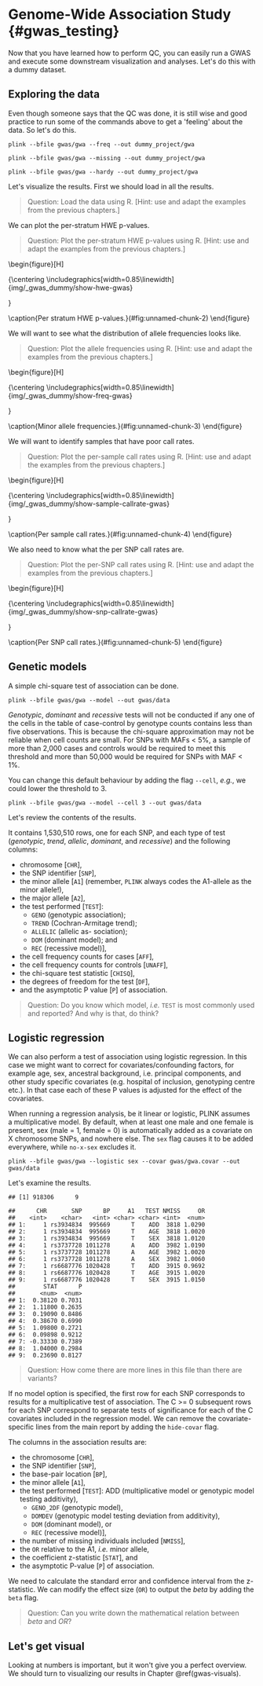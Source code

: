 # Genome-Wide Association Study {#gwas_testing}
<!-- ![](./img/_gwas/interactive_plot.png){width=70%} -->






Now that you have learned how to perform QC, you can easily run a GWAS and execute some downstream visualization and analyses. Let's do this with a dummy dataset.

## Exploring the data

Even though someone says that the QC was done, it is still wise and good practice to run some of the commands above to get a 'feeling' about the data. So let's do this.

```
plink --bfile gwas/gwa --freq --out dummy_project/gwa
```

```
plink --bfile gwas/gwa --missing --out dummy_project/gwa
```

```
plink --bfile gwas/gwa --hardy --out dummy_project/gwa
```

Let's visualize the results. First we should load in all the results.

> Question: Load the data using R. [Hint: use and adapt the examples from the previous chapters.]



We can plot the per-stratum HWE p-values.

> Question: Plot the per-stratum HWE p-values using R. [Hint: use and adapt the examples from the previous chapters.]



\begin{figure}[H]

{\centering \includegraphics[width=0.85\linewidth]{img/_gwas_dummy/show-hwe-gwas} 

}

\caption{Per stratum HWE p-values.}(\#fig:unnamed-chunk-2)
\end{figure}

We will want to see what the distribution of allele frequencies looks like. 

> Question: Plot the allele frequencies using R. [Hint: use and adapt the examples from the previous chapters.]



\begin{figure}[H]

{\centering \includegraphics[width=0.85\linewidth]{img/_gwas_dummy/show-freq-gwas} 

}

\caption{Minor allele frequencies.}(\#fig:unnamed-chunk-3)
\end{figure}

We will want to identify samples that have poor call rates.

> Question: Plot the per-sample call rates using R. [Hint: use and adapt the examples from the previous chapters.]



\begin{figure}[H]

{\centering \includegraphics[width=0.85\linewidth]{img/_gwas_dummy/show-sample-callrate-gwas} 

}

\caption{Per sample call rates.}(\#fig:unnamed-chunk-4)
\end{figure}

We also need to know what the per SNP call rates are.

> Question: Plot the per-SNP call rates using R. [Hint: use and adapt the examples from the previous chapters.]



\begin{figure}[H]

{\centering \includegraphics[width=0.85\linewidth]{img/_gwas_dummy/show-snp-callrate-gwas} 

}

\caption{Per SNP call rates.}(\#fig:unnamed-chunk-5)
\end{figure}


## Genetic models
A simple chi-square test of association can be done.

```
plink --bfile gwas/gwa --model --out gwas/data
```

_Genotypic_, _dominant_ and _recessive_ tests will not be conducted if any one of the cells in the table of case-control by genotype counts contains less than five observations. This is because the chi-square approximation may not be reliable when cell counts are small. For SNPs with MAFs < 5%, a sample of more than 2,000 cases and controls would be required to meet this threshold and more than 50,000 would be required for SNPs with MAF < 1%.

You can change this default behaviour by adding the flag `--cell`, _e.g._, we could lower the threshold to 3.

```
plink --bfile gwas/gwa --model --cell 3 --out gwas/data
```

Let's review the contents of the results.



It contains 1,530,510 rows, one for each SNP, and each type of test (_genotypic_, _trend_, _allelic_, _dominant_, and _recessive_) and the following columns:

- chromosome [`CHR`],
- the SNP identifier [`SNP`],
- the minor allele [`A1`] (remember, `PLINK` always codes the A1-allele as the minor allele!),
- the major allele [`A2`],
- the test performed [`TEST`]:
  - `GENO` (genotypic association);
  - `TREND` (Cochran-Armitage trend);
  - `ALLELIC` (allelic as- sociation);
  - `DOM` (dominant model); and
  - `REC` (recessive model)],
- the cell frequency counts for cases [`AFF`], 
- the cell frequency counts for controls [`UNAFF`],
- the chi-square test statistic [`CHISQ`],
- the degrees of freedom for the test [`DF`],
- and the asymptotic P value [`P`] of association.

> Question: Do you know which model, _i.e._ `TEST` is most commonly used and reported? And why is that, do think?

## Logistic regression
We can also perform a test of association using logistic regression. In this case we might want to correct for covariates/confounding factors, for example age, sex, ancestral background, i.e. principal components, and other study specific covariates (e.g. hospital of inclusion, genotyping centre etc.). In that case each of these P values is adjusted for the effect of the covariates.

When running a regression analysis, be it linear or logistic, PLINK assumes a multiplicative model. By default, when at least one male and one female is present, sex (male = 1, female = 0) is automatically added as a covariate on X chromosome SNPs, and nowhere else. The `sex` flag causes it to be added everywhere, while `no-x-sex` excludes it.

```
plink --bfile gwas/gwa --logistic sex --covar gwas/gwa.covar --out gwas/data
```

Let's examine the results.



```
## [1] 918306      9
```


```
##      CHR       SNP      BP     A1   TEST NMISS     OR
##    <int>    <char>   <int> <char> <char> <int>  <num>
## 1:     1 rs3934834  995669      T    ADD  3818 1.0290
## 2:     1 rs3934834  995669      T    AGE  3818 1.0020
## 3:     1 rs3934834  995669      T    SEX  3818 1.0120
## 4:     1 rs3737728 1011278      A    ADD  3982 1.0190
## 5:     1 rs3737728 1011278      A    AGE  3982 1.0020
## 6:     1 rs3737728 1011278      A    SEX  3982 1.0060
## 7:     1 rs6687776 1020428      T    ADD  3915 0.9692
## 8:     1 rs6687776 1020428      T    AGE  3915 1.0020
## 9:     1 rs6687776 1020428      T    SEX  3915 1.0150
##        STAT      P
##       <num>  <num>
## 1:  0.38120 0.7031
## 2:  1.11800 0.2635
## 3:  0.19090 0.8486
## 4:  0.38670 0.6990
## 5:  1.09800 0.2721
## 6:  0.09898 0.9212
## 7: -0.33330 0.7389
## 8:  1.04000 0.2984
## 9:  0.23690 0.8127
```

> Question: How come there are more lines in this file than there are variants?

If no model option is specified, the first row for each SNP corresponds to results for a multiplicative test of association. The C >= 0 subsequent rows for each SNP correspond to separate tests of significance for each of the C covariates included in the regression model. We can remove the covariate-specific lines from the main report by adding the `hide-covar` flag.

The columns in the association results are:

- the chromosome [`CHR`],
- the SNP identifier [`SNP`],
- the base-pair location [`BP`],
- the minor allele [`A1`],
- the test performed [`TEST`]: ADD (multiplicative model or genotypic model testing additivity),
  - `GENO_2DF` (genotypic model),
  - `DOMDEV` (genotypic model testing deviation from additivity),
  - `DOM` (dominant model), or
  - `REC` (recessive model)],
- the number of missing individuals included [`NMISS`],
- the `OR` relative to the A1, _i.e._ minor allele,
- the coefficient z-statistic [`STAT`], and
- the asymptotic P-value [`P`] of association.

We need to calculate the standard error and confidence interval from the z-statistic. We can modify the effect size (`OR`) to output the _beta_ by adding the `beta` flag.

> Question: Can you write down the mathematical relation between _beta_ and _OR_?

## Let's get visual

Looking at numbers is important, but it won't give you a perfect overview. We should turn to visualizing our results in Chapter \@ref(gwas-visuals).

<!-- ```{js, echo = FALSE} -->
<!-- title=document.getElementById('header'); -->
<!-- title.innerHTML = '<img src="img/_headers/interactive_plot.png" alt="GWAS basics: association testing">' + title.innerHTML -->
<!-- ``` -->
